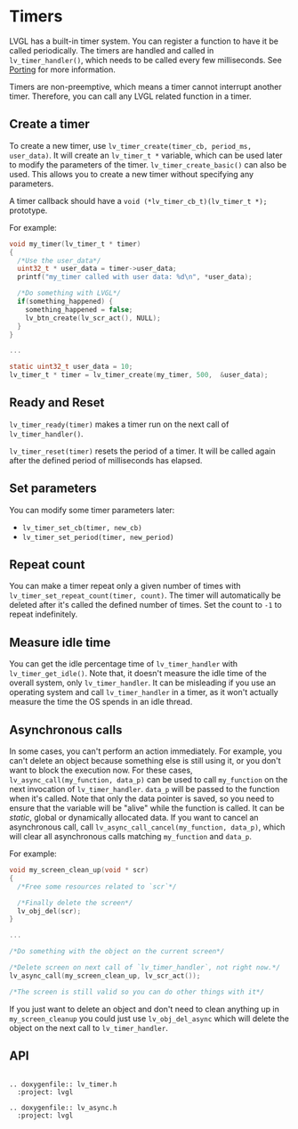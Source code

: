 # Timers

LVGL has a built-in timer system. You can register a function to have it be called periodically. The timers are handled and called in `lv_timer_handler()`, which needs to be called every few milliseconds.
See [Porting](/porting/timer-handler) for more information.

Timers are non-preemptive, which means a timer cannot interrupt another timer. Therefore, you can call any LVGL related function in a timer.


## Create a timer
To create a new timer, use `lv_timer_create(timer_cb, period_ms, user_data)`. It will create an `lv_timer_t *` variable, which can be used later to modify the parameters of the timer.
`lv_timer_create_basic()` can also be used. This allows you to create a new timer without specifying any parameters.

A timer callback should have a `void (*lv_timer_cb_t)(lv_timer_t *);` prototype.

For example:
```c
void my_timer(lv_timer_t * timer)
{
  /*Use the user_data*/
  uint32_t * user_data = timer->user_data;
  printf("my_timer called with user data: %d\n", *user_data);

  /*Do something with LVGL*/
  if(something_happened) {
    something_happened = false;
    lv_btn_create(lv_scr_act(), NULL);
  }
}

...

static uint32_t user_data = 10;
lv_timer_t * timer = lv_timer_create(my_timer, 500,  &user_data);

```

## Ready and Reset

`lv_timer_ready(timer)` makes a timer run on the next call of `lv_timer_handler()`.

`lv_timer_reset(timer)` resets the period of a timer. It will be called again after the defined period of milliseconds has elapsed.


## Set parameters
You can modify some timer parameters later:
- `lv_timer_set_cb(timer, new_cb)`
- `lv_timer_set_period(timer, new_period)`

## Repeat count

You can make a timer repeat only a given number of times with `lv_timer_set_repeat_count(timer, count)`. The timer will automatically be deleted after it's called the defined number of times. Set the count to `-1` to repeat indefinitely.


## Measure idle time

You can get the idle percentage time of `lv_timer_handler` with `lv_timer_get_idle()`. Note that, it doesn't measure the idle time of the overall system, only `lv_timer_handler`.
It can be misleading if you use an operating system and call `lv_timer_handler` in a timer, as it won't actually measure the time the OS spends in an idle thread.

## Asynchronous calls

In some cases, you can't perform an action immediately. For example, you can't delete an object because something else is still using it, or you don't want to block the execution now.
For these cases, `lv_async_call(my_function, data_p)` can be used to call `my_function` on the next invocation of `lv_timer_handler`. `data_p` will be passed to the function when it's called.
Note that only the data pointer is saved, so you need to ensure that the variable will be "alive" while the function is called. It can be *static*, global or dynamically allocated data.
If you want to cancel an asynchronous call, call `lv_async_call_cancel(my_function, data_p)`, which will clear all asynchronous calls matching `my_function` and `data_p`.

For example:
```c
void my_screen_clean_up(void * scr)
{
  /*Free some resources related to `scr`*/

  /*Finally delete the screen*/
  lv_obj_del(scr);
}

...

/*Do something with the object on the current screen*/

/*Delete screen on next call of `lv_timer_handler`, not right now.*/
lv_async_call(my_screen_clean_up, lv_scr_act());

/*The screen is still valid so you can do other things with it*/

```

If you just want to delete an object and don't need to clean anything up in `my_screen_cleanup` you could just use `lv_obj_del_async` which will delete the object on the next call to `lv_timer_handler`.

## API

```eval_rst

.. doxygenfile:: lv_timer.h
  :project: lvgl

.. doxygenfile:: lv_async.h
  :project: lvgl

```
